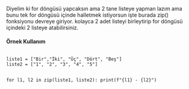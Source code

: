Diyelim ki for döngüsü yapcaksın ama 2 tane listeye yapman lazım ama bunu tek for döngüsü içinde halletmek istiyorsun işte burada zip() fonksiyonu devreye giriyor. kolayca 2 adet listeyi birleytirip for döngüsü içindeki 2 listeye atabilirsiniz.

<h4>Örnek Kullanım</h4>

<code>
liste1 = ["Bir","İki", "Üç", "Dört", "Beş"]
liste2 = ["1", "2", "3", "4", "5"]

for l1, l2 in zip(liste1, liste2):
    print(f"{l1} - {l2}")
</code>
